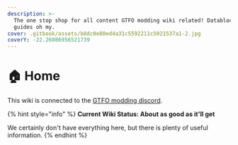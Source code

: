 ```yaml
---
description: >-
  The one stop shop for all content GTFO modding wiki related! Datablock and
  guides oh my.
cover: .gitbook/assets/b8dc0e80ed4a31c5592211c5021537a1-2.jpg
coverY: -22.26086956521739
---
```


# 🏠 Home

This wiki is connected to the [GTFO modding discord](https://discord.gg/rRMPtv4FAh).

{% hint style="info" %}
**Current Wiki Status: About as good as it'll get**

We certainly don't have everything here, but there is plenty of useful information.
{% endhint %}
